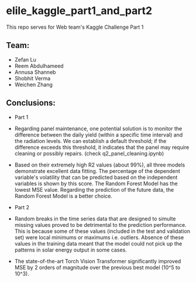 # elile_kaggle_part1_and_part2

This repo serves for Web team's Kaggle Challenge Part 1

## Team:

- Zefan Lu
- Reem Abdulhameed
- Annusa Shanneb
- Shobhit Verma
- Weichen Zhang

## Conclusions:

- Part 1

- Regarding panel maintenance, one potential solution is to monitor the difference between the daily yield (within a specific time interval) and the radiation levels. We can establish a default threshold; if the difference exceeds this threshold, it indicates that the panel may require cleaning or possibly repairs. (check q2_panel_cleaning.ipynb)

- Based on their extremely high R2 values (about 99%), all three models demonstrate excellent data fitting. The percentage of the dependent variable's volatility that can be predicted based on the independent variables is shown by this score. The Random Forest Model has the lowest MSE value. Regarding the prediction of the future data, the Random Forest Model is a better choice.

- Part 2

- Random breaks in the time series data that are designed to simulte missing values proved to be detrimental to the prediction performance. This is because some of these values (included in the test and validation set) were local minimums or maximums i.e. outliers. Absence of these values in the training data meant that the model could not pick up the patterns in solar energy output in some cases.

- The state-of-the-art Torch Vision Transformer significantly improved MSE by 2 orders of magnitude over the previous best model (10^5 to 10^3).

